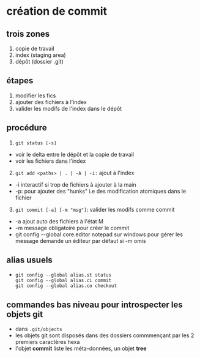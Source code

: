 # création de commit

## trois zones

1. copie de travail
2. index (staging area)
3. dépôt (dossier .git)

## étapes 

1. modifier les fics
2. ajouter des fichiers à l'index
3. valider les modifs de l'index dans le dépôt

## procédure

1. `git status [-s]`
  - voir le delta entre le dépôt et la copie de travail
  - voir les fichiers dans l'index

2. `git add <paths> | . | -A | -i:` ajout à l'index
  - -i interactif si trop de fichiers à ajouter à la main
  - -p: pour ajouter des "hunks" i.e des modification atomiques dans le fichier

3. `git commit [-a] [-m "msg"]`: valider les modifs comme commit
  - -a ajout auto des fichiers à l'état M
  - -m message obligatoire pour créer le commit
  - git config --global core.editor notepad sur windows pour gérer
    les message demande un éditeur par défaut si -m omis

## alias usuels

* ```
  git config --global alias.st status
  git config --global alias.ci commit
  git config --global alias.co checkout
  ```
  
## commandes bas niveau pour introspecter les objets git

 * dans `.git/objects`
 * les objets git sont disposés dans des dossiers commmençant par les 2 premiers caractères hexa
 * l'objet **commit** liste les méta-données, un objet **tree**

